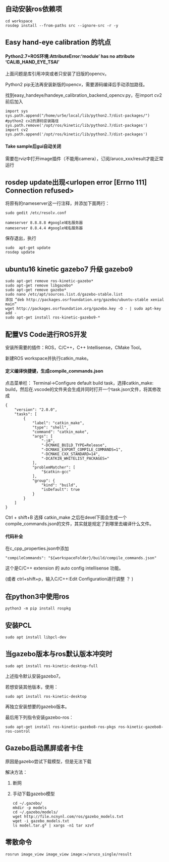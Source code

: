 ## 自动安装ros依赖项

```
cd workspace
rosdep install --from-paths src --ignore-src -r -y
```



## Easy hand-eye calibration 的坑点

#### Python2.7+ROS环境:AttributeError:‘module’ has no attribute ‘CALIB_HAND_EYE_TSAI’

上面问题是库引用冲突或者只安装了旧版的opencv。

Python2 pip无法再安装新版的opencv，需要源码编译后手动添加路径。

找到easy_handeye/handeye_calibration_backend_opencv.py，在import cv2前后加入

```
import sys
sys.path.append("/home/ur5e/local/lib/python2.7/dist-packages/") #python2 cv2的源码安装路径
sys.path.remove('/opt/ros/kinetic/lib/python2.7/dist-packages')
import cv2
sys.path.append('/opt/ros/kinetic/lib/python2.7/dist-packages')
```

#### Take sample后gui自动关闭

需要在rviz中打开image插件（不能用camera），订阅/aruco_xxx/result才能正常运行



## rosdep update出现<urlopen error [Errno 111] Connection refused>

将原有的nameserver这一行注释，并添加下面两行：

```
sudo gedit /etc/resolv.conf

nameserver 8.8.8.8 #google域名服务器
nameserver 8.8.4.4 #google域名服务器
```

保存退出，执行

```
sudo  apt-get update
rosdep update
```





## ubuntu16 kinetic gazebo7 升级 gazebo9

```
sudo apt-get remove ros-kinetic-gazebo*
sudo apt-get remove libgazebo*
sudo apt-get remove gazebo*
sudo nano /etc/apt/sources.list.d/gazebo-stable.list
添加 “deb http://packages.osrfoundation.org/gazebo/ubuntu-stable xenial main”
wget http://packages.osrfoundation.org/gazebo.key -O - | sudo apt-key add -
sudo apt-get install ros-kinetic-gazebo9-*
```





## 配置VS Code进行ROS开发

安装所需要的插件：ROS，C/C++，C++ Intellisense，CMake Tool。

新建ROS workspace并执行catkin_make。

#### 定义编译快捷键，生成compile_commands.json

点击菜单栏： Terminal->Configure default build task，选择catkin_make: build，然后在.vscode的文件夹会生成并同时打开一个task.json文件，将其修改成

```
{
	"version": "2.0.0",
	"tasks": [
		{
			"label": "catkin_make",
			"type": "shell",
			"command": "catkin_make",
			"args": [
				"-j8",
				"-DCMAKE_BUILD_TYPE=Release",
				"-DCMAKE_EXPORT_COMPILE_COMMANDS=1",
				"-DCMAKE_CXX_STANDARD=14",
				"-DCATKIN_WHITELIST_PACKAGES="
			],
			"problemMatcher": [
				"$catkin-gcc"
			],
			"group": {
				"kind": "build",
				"isDefault": true
			}
		}
	]
}
```

Ctrl + shift+B 选择 catkin_make 之后在devel下面会生成一个compile_commands.json的文件，其实就是规定了到哪里去编译什么文件。

#### 代码补全

在c_cpp_properties.json中添加

```
"compileCommands": "${workspaceFolder}/build/compile_commands.json"
```

这个是C/C++ extension 的 auto config intellisense 功能。

(或者 ctrl+shift+p，输入C/C++:Edit Configuration进行调整 ？ )





## 在python3中使用ros

```
python3 -m pip install rospkg
```



## 安装PCL

```
sudo apt install libpcl-dev
```



## 当gazebo版本与ros默认版本冲突时

```
sudo apt install ros-kinetic-desktop-full
```

上述指令默认安装gazebo7。

若想安装其他版本，使用：

```
sudo apt install ros-kinetic-desktop
```

再独立安装想要的gazebo版本。

最后用下列指令安装gazebo-ros：

```
sudo apt-get install ros-kinetic-gazebo8-ros-pkgs ros-kinetic-gazebo8-ros-control
```



## Gazebo启动黑屏或者卡住

原因是gazebo尝试下载模型，但是无法下载

解决方法：

1. 断网

2. 手动下载gazebo模型

   ```
   cd ~/.gazebo/
   mkdir -p models
   cd ~/.gazebo/models/
   wget http://file.ncnynl.com/ros/gazebo_models.txt
   wget -i gazebo_models.txt
   ls model.tar.g* | xargs -n1 tar xzvf
   ```




## 零散命令

```
rosrun image_view image_view image:=/aruco_single/result

```







